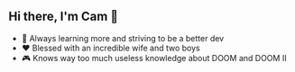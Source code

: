 ## Hi there, I'm Cam 👋

- 🌱 Always learning more and striving to be a better dev
- ❤️ Blessed with an incredible wife and two boys
- 🎮 Knows way too much useless knowledge about DOOM and DOOM II
